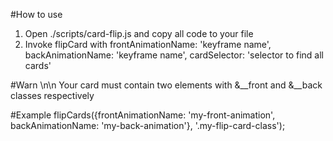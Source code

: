 #How to use
1. Open ./scripts/card-flip.js and copy all code to your file
2. Invoke flipCard with frontAnimationName: 'keyframe name', backAnimationName: 'keyframe name', cardSelector: 'selector to find all cards'

#Warn \n\n
Your card must contain two elements with &__front and &__back classes respectively
<div class="your-card-class">
    <div class="your-card-class__front"></div>
    <div class="your-card-class__back"></div>
</div>

#Example
flipCards({frontAnimationName: 'my-front-animation', backAnimationName: 'my-back-animation'}, '.my-flip-card-class');
